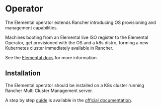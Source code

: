 # Operator

The Elemental operator extends Rancher introducing OS provisioning and management capabilities.

Machines booting from an Elemental live ISO register to the Elemental Operator, get provisioned
with the OS and a k8s distro, forming a new Kubernetes cluster immediately available in Rancher.

See the [Elemental docs](https://elemental.docs.rancher.com) for more information.

## Installation

The Elemental operator should be installed on a K8s cluster running Rancher Multi Cluster
Management server.

A step by step [guide](https://elemental.docs.rancher.com/quickstart-ui) is available in the [official documentation](https://elemental.docs.rancher.com).
